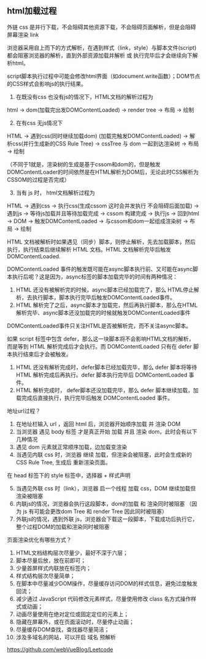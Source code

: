 ## html加载过程

外链 css 是并行下载，不会阻碍其他资源下载，不会阻碍页面解析，但是会阻碍屏幕渲染 link

浏览器采用自上而下的方式解析，在遇到样式（link，style）与脚本文件(script)都会阻塞浏览器的解析，直到外部资源加载并解析 或 执行完毕后才会继续向下解析html。

script脚本执行过程中可能会修改html界面（如document.write函数）；DOM节点的CSS样式会影响js的执行结果。

1. 在既没有css 也没有js的情况下，HTML文档的解析过程为

html -> dom(加载完出发DOMContentLoaded) -> render tree -> 布局 -> 绘制

2. 在有css 无js情况下

HTML -> 遇到css(同时继续加载dom) (加载完触发DOMContentLoaded) -> 解析css(并行生成新的CSS Rule Tree) -> cssTree 与 dom 一起到达渲染树 -> 布局 -> 绘制

（不同于1就是，渲染树的生成是基于cssom和dom的，但是触发DOMContentLoader的时间依然是在HTML解析为DOM后，无论此时CSS解析为CSSOM的过程是否完成）

3. 当有 js 时， html文档解析过程为

HTML -> 遇到css -> 执行css(生成cssom 这时会并发执行 不会阻碍后面加载) -> 遇到js -> 等待js加载并且等待加载完成 -> cssom 构建完成 -> 执行js -> 回到html -> DOM -> 触发DOMContentLoaded -> 与cssom和dom一起组成渲染树 -> 布局 -> 绘制

HTML 文档被解析时如果遇见（同步）脚本，则停止解析，先去加载脚本，然后执行，执行结束后继续解析 HTML 文档。HTML 文档解析完毕后触发 DOMContentLoaded.

DOMContentLoaded 事件的触发既可能在async脚本执行前、又可能在async脚本执行后呢？这是因为，async标签的脚本加载完毕的时间有两种情况：

1. HTML 还没有被解析完的时候，async脚本已经加载完了，那么 HTML停止解析，去执行脚本，脚本执行完毕后触发DOMContentLoaded事件。
2. HTML 解析完了之后，async脚本才加载完，然后再执行脚本，那么在HTML解析完毕、async脚本还没加载完的时候就触发DOMContentLoaded事件

DOMContentLoaded事件只关注HTML是否被解析完，而不关注async脚本。

如果 script 标签中包含 defer，那么这一块脚本将不会影响HTML文档的解析， 而是等到 HTML 解析完成后才会执行。而 DOMContentLoaded 只有在 defer 脚本执行结束后才会被触发。

1. HTML 还没有解析完成时，defer脚本已经加载完毕，那么 defer 脚本将等待 HTML 解析完成后再执行。defer 脚本执行完毕后 DOMContentLoaded 事件。
2. HTML 解析完成时， defer脚本还没加载完毕，那么 defer 脚本继续加载，加载完成后直接执行，执行完毕后触发 DOMContentLoaded 事件。

地址url过程？

1. 在地址栏输入 url ，返回 html 后，浏览器开始顺序加载 并 渲染 DOM
2. 当浏览器 遇见 body 标签 才是真正开始 加载 并且 渲染 dom，此时会有以下几种情况
3. 遇见 dom 元素就正常顺序加载，边加载变渲染
4. 当遇见内联 css 时，浏览器 继续 加载，但渲染会被阻塞，此时会生成新的 CSS Rule Tree, 生成后 重新渲染页面。

在 head 标签下的 style 标签中，选择器 + 样式声明

5. 当遇见外联 css 时（link），浏览器 启一个线程 加载 css，DOM 继续加载但 渲染被阻塞
6. 内联js的情况，浏览器会执行这段脚本，dom的加载 和 渲染同时被阻塞 （因为 js 有可能会更改dom Tree 和 render Tree 因此同时被阻塞）
7. 外联js的情况，遇到外联 js，浏览器会下载这一段脚本，下载成功后执行它，整个过程DOM的加载和渲染同时被阻塞

页面渲染优化有哪些方式？

1. HTML文档结构层次尽量少，最好不深于六层；
2. 脚本尽量后放，放在前即可；
3. 少量首屏样式内联放在标签内；
4. 样式结构层次尽量简单；
5. 在脚本中尽量减少DOM操作，尽量缓存访问DOM的样式信息，避免过度触发回流；
6. 减少通过 JavaScript 代码修改元素样式，尽量使用修改 class 名方式操作样式或动画；
7. 动画尽量使用在绝对定位或固定定位的元素上；
8. 隐藏在屏幕外，或在页面滚动时，尽量停止动画；
9. 尽量缓存DOM查找，查找器尽量简洁；
10. 涉及多域名的网站，可以开启 域名 预解析

https://github.com/webVueBlog/Leetcode